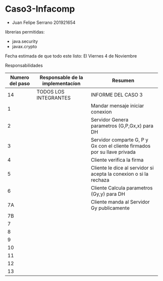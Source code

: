 # Caso3-Infacomp
* Juan Felipe Serrano 201921654


librerias permitidas:
* java.security 
* javax.crypto

Fecha estimada de que todo este listo: El Viernes 4 de Noviembre

Responsabilidades

| Numero del paso | Responsable de la implementacíon | Resumen |
| --------------------------------- | -------------------------------- | ------------- |
|14|  TODOS LOS INTEGRANTES |  INFORME DEL CASO 3 |
|1|  <nombre integrante>  | Mandar mensaje iniciar conexion |
|2|  <nombre integrante>  | Servidor Genera parametros (G,P,Gx,x) para DH |
|3|  <nombre integrante>  | Servidor comparte G, P y Gx con el cliente firmados por su llave privada|
|4|  <nombre integrante>  | Cliente verifica la firma |
|5|  <nombre integrante>  | Cliente le dice al servidor si acepta la conexion o si la rechaza |
|6|  <nombre integrante>  | Cliente Calcula parametros (Gy,y) para DH|
|7A|  <nombre integrante> | Cliente manda al Servidor Gy publicamente|
|7B|  <nombre integrante> |  |
|7| <nombre integrante>   |  |
|8|  <nombre integrante>  |  |
|9|  <nombre integrante>  |  |
|10| <nombre integrante>  |  |
|11|  <nombre integrante> |  |
|12|  <nombre integrante> |  |
|13|  <nombre integrante> |  |

